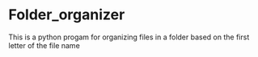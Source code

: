 # Folder_organizer

This is a python progam for organizing files in a folder based on the first letter of the file name
